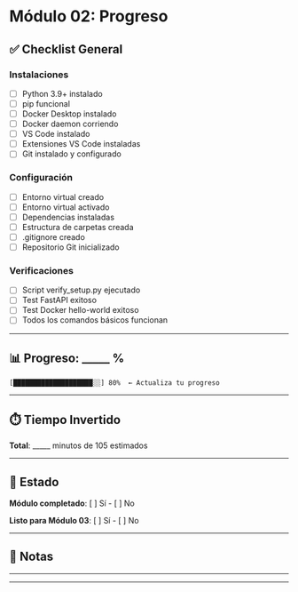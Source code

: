 # Módulo 02: Progreso

## ✅ Checklist General

### Instalaciones
- [ ] Python 3.9+ instalado
- [ ] pip funcional
- [ ] Docker Desktop instalado
- [ ] Docker daemon corriendo
- [ ] VS Code instalado
- [ ] Extensiones VS Code instaladas
- [ ] Git instalado y configurado

### Configuración
- [ ] Entorno virtual creado
- [ ] Entorno virtual activado
- [ ] Dependencias instaladas
- [ ] Estructura de carpetas creada
- [ ] .gitignore creado
- [ ] Repositorio Git inicializado

### Verificaciones
- [ ] Script verify_setup.py ejecutado
- [ ] Test FastAPI exitoso
- [ ] Test Docker hello-world exitoso
- [ ] Todos los comandos básicos funcionan

---

## 📊 Progreso: _____ %

```
[████████████████████░░] 80%  ← Actualiza tu progreso
```

---

## ⏱️ Tiempo Invertido

**Total**: _____ minutos de 105 estimados

---

## 🎯 Estado

**Módulo completado**: [ ] Sí - [ ] No

**Listo para Módulo 03**: [ ] Sí - [ ] No

---

## 📝 Notas

_______________________________________________
_______________________________________________

